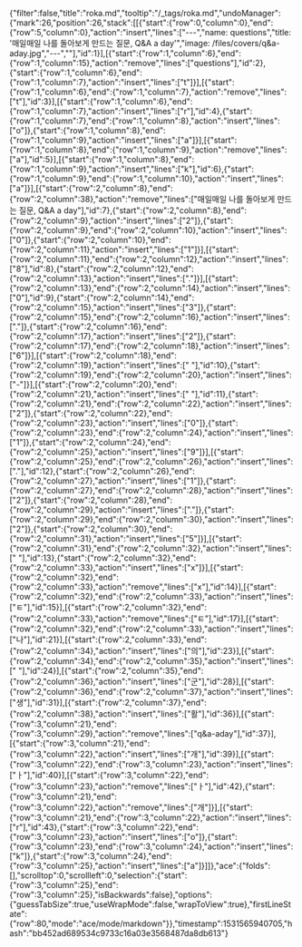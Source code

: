 {"filter":false,"title":"roka.md","tooltip":"/_tags/roka.md","undoManager":{"mark":26,"position":26,"stack":[[{"start":{"row":0,"column":0},"end":{"row":5,"column":0},"action":"insert","lines":["---","name: questions","title: '매일매일 나를 돌아보게 만드는 질문, Q&A a day'","image: /files/covers/q&a-aday.jpg","---",""],"id":1}],[{"start":{"row":1,"column":6},"end":{"row":1,"column":15},"action":"remove","lines":["questions"],"id":2},{"start":{"row":1,"column":6},"end":{"row":1,"column":7},"action":"insert","lines":["t"]}],[{"start":{"row":1,"column":6},"end":{"row":1,"column":7},"action":"remove","lines":["t"],"id":3}],[{"start":{"row":1,"column":6},"end":{"row":1,"column":7},"action":"insert","lines":["r"],"id":4},{"start":{"row":1,"column":7},"end":{"row":1,"column":8},"action":"insert","lines":["o"]},{"start":{"row":1,"column":8},"end":{"row":1,"column":9},"action":"insert","lines":["a"]}],[{"start":{"row":1,"column":8},"end":{"row":1,"column":9},"action":"remove","lines":["a"],"id":5}],[{"start":{"row":1,"column":8},"end":{"row":1,"column":9},"action":"insert","lines":["k"],"id":6},{"start":{"row":1,"column":9},"end":{"row":1,"column":10},"action":"insert","lines":["a"]}],[{"start":{"row":2,"column":8},"end":{"row":2,"column":38},"action":"remove","lines":["매일매일 나를 돌아보게 만드는 질문, Q&A a day"],"id":7},{"start":{"row":2,"column":8},"end":{"row":2,"column":9},"action":"insert","lines":["2"]},{"start":{"row":2,"column":9},"end":{"row":2,"column":10},"action":"insert","lines":["0"]},{"start":{"row":2,"column":10},"end":{"row":2,"column":11},"action":"insert","lines":["1"]}],[{"start":{"row":2,"column":11},"end":{"row":2,"column":12},"action":"insert","lines":["8"],"id":8},{"start":{"row":2,"column":12},"end":{"row":2,"column":13},"action":"insert","lines":["."]}],[{"start":{"row":2,"column":13},"end":{"row":2,"column":14},"action":"insert","lines":["0"],"id":9},{"start":{"row":2,"column":14},"end":{"row":2,"column":15},"action":"insert","lines":["3"]},{"start":{"row":2,"column":15},"end":{"row":2,"column":16},"action":"insert","lines":["."]},{"start":{"row":2,"column":16},"end":{"row":2,"column":17},"action":"insert","lines":["2"]},{"start":{"row":2,"column":17},"end":{"row":2,"column":18},"action":"insert","lines":["6"]}],[{"start":{"row":2,"column":18},"end":{"row":2,"column":19},"action":"insert","lines":[" "],"id":10},{"start":{"row":2,"column":19},"end":{"row":2,"column":20},"action":"insert","lines":["-"]}],[{"start":{"row":2,"column":20},"end":{"row":2,"column":21},"action":"insert","lines":[" "],"id":11},{"start":{"row":2,"column":21},"end":{"row":2,"column":22},"action":"insert","lines":["2"]},{"start":{"row":2,"column":22},"end":{"row":2,"column":23},"action":"insert","lines":["0"]},{"start":{"row":2,"column":23},"end":{"row":2,"column":24},"action":"insert","lines":["1"]},{"start":{"row":2,"column":24},"end":{"row":2,"column":25},"action":"insert","lines":["9"]}],[{"start":{"row":2,"column":25},"end":{"row":2,"column":26},"action":"insert","lines":["."],"id":12},{"start":{"row":2,"column":26},"end":{"row":2,"column":27},"action":"insert","lines":["1"]},{"start":{"row":2,"column":27},"end":{"row":2,"column":28},"action":"insert","lines":["2"]},{"start":{"row":2,"column":28},"end":{"row":2,"column":29},"action":"insert","lines":["."]},{"start":{"row":2,"column":29},"end":{"row":2,"column":30},"action":"insert","lines":["2"]},{"start":{"row":2,"column":30},"end":{"row":2,"column":31},"action":"insert","lines":["5"]}],[{"start":{"row":2,"column":31},"end":{"row":2,"column":32},"action":"insert","lines":[" "],"id":13},{"start":{"row":2,"column":32},"end":{"row":2,"column":33},"action":"insert","lines":["x"]}],[{"start":{"row":2,"column":32},"end":{"row":2,"column":33},"action":"remove","lines":["x"],"id":14}],[{"start":{"row":2,"column":32},"end":{"row":2,"column":33},"action":"insert","lines":["ㅌ"],"id":15}],[{"start":{"row":2,"column":32},"end":{"row":2,"column":33},"action":"remove","lines":["ㅌ"],"id":17}],[{"start":{"row":2,"column":32},"end":{"row":2,"column":33},"action":"insert","lines":["나"],"id":21}],[{"start":{"row":2,"column":33},"end":{"row":2,"column":34},"action":"insert","lines":["의"],"id":23}],[{"start":{"row":2,"column":34},"end":{"row":2,"column":35},"action":"insert","lines":[" "],"id":24}],[{"start":{"row":2,"column":35},"end":{"row":2,"column":36},"action":"insert","lines":["군"],"id":28}],[{"start":{"row":2,"column":36},"end":{"row":2,"column":37},"action":"insert","lines":["생"],"id":31}],[{"start":{"row":2,"column":37},"end":{"row":2,"column":38},"action":"insert","lines":["활"],"id":36}],[{"start":{"row":3,"column":21},"end":{"row":3,"column":29},"action":"remove","lines":["q&a-aday"],"id":37}],[{"start":{"row":3,"column":21},"end":{"row":3,"column":22},"action":"insert","lines":["개"],"id":39}],[{"start":{"row":3,"column":22},"end":{"row":3,"column":23},"action":"insert","lines":["ㅏ"],"id":40}],[{"start":{"row":3,"column":22},"end":{"row":3,"column":23},"action":"remove","lines":["ㅏ"],"id":42},{"start":{"row":3,"column":21},"end":{"row":3,"column":22},"action":"remove","lines":["개"]}],[{"start":{"row":3,"column":21},"end":{"row":3,"column":22},"action":"insert","lines":["r"],"id":43},{"start":{"row":3,"column":22},"end":{"row":3,"column":23},"action":"insert","lines":["o"]},{"start":{"row":3,"column":23},"end":{"row":3,"column":24},"action":"insert","lines":["k"]},{"start":{"row":3,"column":24},"end":{"row":3,"column":25},"action":"insert","lines":["a"]}]]},"ace":{"folds":[],"scrolltop":0,"scrollleft":0,"selection":{"start":{"row":3,"column":25},"end":{"row":3,"column":25},"isBackwards":false},"options":{"guessTabSize":true,"useWrapMode":false,"wrapToView":true},"firstLineState":{"row":80,"mode":"ace/mode/markdown"}},"timestamp":1531565940705,"hash":"bb452ad689534c9733c16a03e3568487da8db613"}